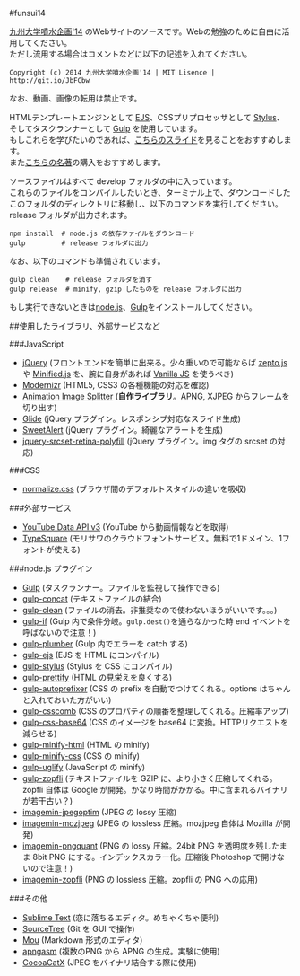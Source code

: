 #funsui14

[九州大学噴水企画'14] のWebサイトのソースです。Webの勉強のために自由に活用してください。  
ただし流用する場合はコメントなどに以下の記述を入れてください。

`Copyright (c) 2014 九州大学噴水企画'14 | MIT Lisence | http://git.io/JbFCbw`

なお、動画、画像の転用は禁止です。

HTMLテンプレートエンジンとして [EJS]、CSSプリプロセッサとして [Stylus]、そしてタスクランナーとして [Gulp] を使用しています。  
もしこれらを学びたいのであれば、[こちらのスライド](http://www.slideshare.net/yutoyoshinari/ss-37936903 "フロントエンドの効率化")を見ることをおすすめします。  
また[こちらの名著](http://www.amazon.co.jp/gp/product/4774165786/ref=as_li_qf_sp_asin_tl?ie=UTF8&camp=247&creative=1211&creativeASIN=4774165786&linkCode=as2&tag=kimamass-22 "フロントエンドエンジニア養成読本 [HTML、CSS、JavaScriptの基本から現場で役立つ技術まで満載! ]")の購入をおすすめします。

ソースファイルはすべて develop フォルダの中に入っています。  
これらのファイルをコンパイルしたいとき、ターミナル上で、ダウンロードしたこのフォルダのディレクトリに移動し、以下のコマンドを実行してください。  
release フォルダが出力されます。　　

    npm install  # node.js の依存ファイルをダウンロード
    gulp         # release フォルダに出力

なお、以下のコマンドも準備されています。  

    gulp clean    # release フォルダを消す
    gulp release  # minify, gzip したものを release フォルダに出力

もし実行できないときは[node.js]、[Gulp]をインストールしてください。

##使用したライブラリ、外部サービスなど

###JavaScript

* [jQuery] \(フロントエンドを簡単に出来る。少々重いので可能ならば [zepto.js] や [Minified.js] を、腕に自身があれば [Vanilla JS] を使うべき)  
* [Modernizr] \(HTML5, CSS3 の各種機能の対応を確認)  
* [Animation Image Splitter] \(**自作ライブラリ**。APNG, XJPEG からフレームを切り出す)  
* [Glide] \(jQuery プラグイン。レスポンシブ対応なスライド生成)  
* [SweetAlert] \(jQuery プラグイン。綺麗なアラートを生成)  
* [jquery-srcset-retina-polyfill] \(jQuery プラグイン。img タグの srcset の対応)  

###CSS

* [normalize.css] \(ブラウザ間のデフォルトスタイルの違いを吸収)  

###外部サービス

* [YouTube Data API v3] \(YouTube から動画情報などを取得)  
* [TypeSquare]  \(モリサワのクラウドフォントサービス。無料で1ドメイン、1フォントが使える)  

###node.js プラグイン

* [Gulp] \(タスクランナー。ファイルを監視して操作できる)  
* [gulp-concat] \(テキストファイルの結合)  
* [gulp-clean] \(ファイルの消去。非推奨なので使わないほうがいいです。。。)  
* [gulp-if] \(Gulp 内で条件分岐。`gulp.dest()`を通らなかった時 end イベントを呼ばないので注意！)  
* [gulp-plumber] \(Gulp 内でエラーを catch する)   
* [gulp-ejs] \(EJS を HTML にコンパイル)  
* [gulp-stylus] \(Stylus を CSS にコンパイル)  
* [gulp-prettify] \(HTML の見栄えを良くする)  
* [gulp-autoprefixer] \(CSS の prefix を自動でつけてくれる。options はちゃんと入れておいた方がいい)  
* [gulp-csscomb] \(CSS のプロパティの順番を整理してくれる。圧縮率アップ)  
* [gulp-css-base64] \(CSS のイメージを base64 に変換。HTTPリクエストを減らせる)  
* [gulp-minify-html] \(HTML の minify)  
* [gulp-minify-css] \(CSS の minify)  
* [gulp-uglify] \(JavaScript の minify)  
* [gulp-zopfli] \(テキストファイルを GZIP に、より小さく圧縮してくれる。zopfli 自体は Google が開発。かなり時間がかかる。中に含まれるバイナリが若干古い？)   
* [imagemin-jpegoptim] \(JPEG の lossy 圧縮)  
* [imagemin-mozjpeg] \(JPEG の lossless 圧縮。mozjpeg 自体は Mozilla が開発)  
* [imagemin-pngquant] \(PNG の lossy 圧縮。24bit PNG を透明度を残したまま 8bit PNG にする。インデックスカラー化。圧縮後 Photoshop で開けないので注意！)  
* [imagemin-zopfli] \(PNG の lossless 圧縮。zopfli の PNG への応用)  

###その他

* [Sublime Text] \(恋に落ちるエディタ。めちゃくちゃ便利)  
* [SourceTree] \(Git を GUI で操作)  
* [Mou] \(Markdown 形式のエディタ)  
* [apngasm] \(複数のPNG から APNG の生成。実験に使用)  
* [CocoaCatX] \(JPEG をバイナリ結合する際に使用)


[九州大学噴水企画'14]: http://www.design.kyushu-u.ac.jp/~festival/2014/funsui/ "九州大学噴水企画'14"

[EJS]: http://www.embeddedjs.com/ "EJS - JavaScript Templates"
[Stylus]: http://learnboost.github.io/stylus/ "Stylus — expressive, robust, feature-rich CSS preprocessor"
[Gulp]: http://gulpjs.com/ "gulp.js - the streaming build system"
[node.js]: http://nodejs.org/ "node.js"

[jQuery]: http://jquery.com/
[Zepto.js]: http://zeptojs.com/
[Minified.js]: http://minifiedjs.com/
[Vanilla JS]: http://vanilla-js.com/

[Glide]: http://jedrzejchalubek.com/glide/
[jquery-srcset-retina-polyfill]: https://github.com/jcampbell1/jquery-srcset-retina-polyfill
[SweetAlert]: http://tristanedwards.me/sweetalert
[Modernizr]: http://modernizr.com/
[Animation Image Splitter]: https://github.com/petamoriken/AISplitter
[normalize.css]: http://necolas.github.io/normalize.css/

[YouTube Data API v3]: https://developers.google.com/youtube/v3/
[TypeSquare]: http://typesquare.com/

[gulp-concat]: https://www.npmjs.org/package/gulp-concat
[gulp-clean]: https://www.npmjs.org/package/gulp-clean
[gulp-if]: https://www.npmjs.org/package/gulp-if
[gulp-plumber]: https://www.npmjs.org/package/gulp-plumber
[gulp-ejs]: https://www.npmjs.org/package/gulp-ejs
[gulp-stylus]: https://www.npmjs.org/package/gulp-stylus
[gulp-prettify]: https://www.npmjs.org/package/gulp-prettify
[gulp-autoprefixer]: https://www.npmjs.org/package/gulp-autoprefixer
[gulp-csscomb]: https://www.npmjs.org/package/gulp-csscomb
[gulp-css-base64]: https://www.npmjs.org/package/gulp-css-base64
[gulp-minify-html]: https://www.npmjs.org/package/gulp-minify-html
[gulp-minify-css]: https://www.npmjs.org/package/gulp-minify-css
[gulp-uglify]: https://www.npmjs.org/package/gulp-uglify
[gulp-zopfli]: https://www.npmjs.org/package/gulp-zopfli

[imagemin-jpegoptim]: https://www.npmjs.org/package/imagemin-jpegoptim
[imagemin-mozjpeg]: https://www.npmjs.org/package/imagemin-mozjpeg
[imagemin-pngquant]: https://www.npmjs.org/package/imagemin-pngquant
[imagemin-zopfli]: https://www.npmjs.org/package/imagemin-zopfli

[Sublime Text]: http://www.sublimetext.com/
[SourceTree]: http://www.sourcetreeapp.com/
[Mou]: http://25.io/mou/
[apngasm]: https://github.com/apngasm/apngasm
[CocoaCatX]: http://www5.wind.ne.jp/miko/mac_soft/cocoa_cat_x/